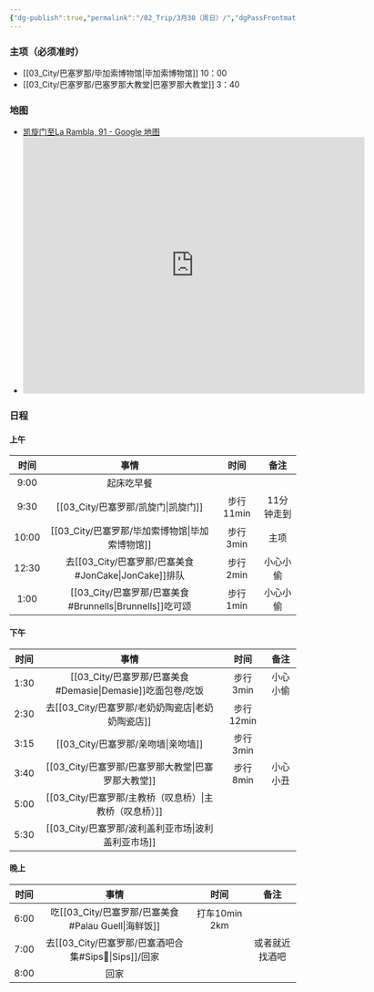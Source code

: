 ```yaml
---
{"dg-publish":true,"permalink":"/02_Trip/3月30（周日）/","dgPassFrontmatter":true}
---
```



### 主项（必须准时）
+ [[03_City/巴塞罗那/毕加索博物馆\|毕加索博物馆]]  10：00
+ [[03_City/巴塞罗那/巴塞罗那大教堂\|巴塞罗那大教堂]] 3：40

### 地图
+ [凯旋门至La Rambla, 91 - Google 地图](https://maps.app.goo.gl/aQma8esnZDP5jchq9)
+ <iframe src="https://www.google.com/maps/embed?pb=!1m76!1m12!1m3!1d11973.727791970732!2d2.166267695144311!3d41.38642489079904!2m3!1f0!2f0!3f0!3m2!1i1024!2i768!4f13.1!4m61!3e2!4m5!1s0x12a4a2e3366a76a1%3A0xa9fe2baff53795b1!2z5Yev5peL6Zeo!3m2!1d41.3910524!2d2.1806449!4m5!1s0x12a4a2fe99bce26b%3A0x27011e710700cc63!2z5q-V5Yqg57Si5Y2a54mp6aaG!3m2!1d41.3852706!2d2.1809472!4m5!1s0x12a4a3e8abf54011%3A0xb008861f4248552!2sJon%20Cake!3m2!1d41.386293699999996!2d2.1812753!4m5!1s0x12a4a2fe9fb0f5d9%3A0xb1d6f05fba0f9dcf!2sBrunells!3m2!1d41.385438699999995!2d2.180662!4m5!1s0x12a4a3999d34044f%3A0x4153bc5f9172d011!2zRGVtYXNpw6k!3m2!1d41.3856329!2d2.1809168999999997!4m5!1s0x12a4a2fe60424eef%3A0x99f85b00145d108f!2s1748%20ARTESANIA%20I%20COSES!3m2!1d41.3844274!2d2.1818703!4m5!1s0x12a4a3c9181d6621%3A0xf748fd51eeb308f3!2sThe%20World%20Comes%20To%20Life%20With%20Each%20Kiss!3m2!1d41.3851629!2d2.174832!4m5!1s0x12a4a2f996716c83%3A0x16f6112475e15883!2z5be05aGe572X6YKj5Li75pWZ5bqn5aCC!3m2!1d41.383962!2d2.1761991!4m5!1s0x12a4a2f7b51e5a01%3A0x860ac654dc73add5!2z5rOi55uW5Yip5Lqa5biC5Zy6!3m2!1d41.3817399!2d2.1715853!4m5!1s0x12a4a2f7b50ff2b5%3A0xf0ffbe7b47fcda0a!2sLa%20Rambla%2C%2091!3m2!1d41.382147599999996!2d2.1720569!5e0!3m2!1szh-CN!2ssg!4v1741113654706!5m2!1szh-CN!2ssg" width="600" height="450" style="border:0;" allowfullscreen="" loading="lazy" referrerpolicy="no-referrer-when-downgrade"></iframe>

### 日程
#### 上午

|  时间   |                事情                |   时间    |   备注   |
| :---: | :------------------------------: | :-----: | :----: |
| 9:00  |              起床吃早餐               |         |        |
| 9:30  |             [[03_City/巴塞罗那/凯旋门\|凯旋门]]              | 步行11min | 11分钟走到 |
| 10:00 |            [[03_City/巴塞罗那/毕加索博物馆\|毕加索博物馆]]            | 步行3min  |   主项   |
| 12:30 |   去[[03_City/巴塞罗那/巴塞美食#JonCake\|JonCake]]排队   | 步行2min  |  小心小偷  |
| 1:00  | [[03_City/巴塞罗那/巴塞美食#Brunnells\|Brunnells]]吃可颂 | 步行1min  |  小心小偷  |


####  下午

|  时间  |                事情                |   时间    |  备注  |
| :--: | :------------------------------: | :-----: | :--: |
| 1:30 | [[03_City/巴塞罗那/巴塞美食#Demasie\|Demasie]]吃面包卷/吃饭 | 步行3min  | 小心小偷 |
| 2:30 |           去[[03_City/巴塞罗那/老奶奶陶瓷店\|老奶奶陶瓷店]]            | 步行12min |      |
| 3:15 |             [[03_City/巴塞罗那/亲吻墙\|亲吻墙]]              | 步行3min  |      |
| 3:40 |           [[03_City/巴塞罗那/巴塞罗那大教堂\|巴塞罗那大教堂]]            | 步行8min  | 小心小丑 |
| 5:00 |           [[03_City/巴塞罗那/主教桥（叹息桥）\|主教桥（叹息桥）]]           |         |      |
| 5:30 |           [[03_City/巴塞罗那/波利盖利亚市场\|波利盖利亚市场]]            |         |      |

####  晚上

|  时间  |             事情              |     时间      |   备注    |
| :--: | :-------------------------: | :---------: | :-----: |
| 6:00 | 吃[[03_City/巴塞罗那/巴塞美食#Palau Guell\|海鲜饭]]  | 打车10min 2km |         |
| 7:00 | 去[[03_City/巴塞罗那/巴塞酒吧合集#Sips🍹\|Sips]]/回家 |             | 或者就近找酒吧 |
| 8:00 |             回家              |             |         |
